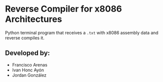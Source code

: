 # Reverse Compiler for x8086 Architectures

Python terminal program that receives a `.txt` with x8086 assembly data and reverse compiles it.

## Developed by:
* Francisco Arenas
* Ivan Honc Ayón
* Jordan González

